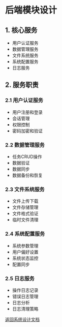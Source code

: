 # 后端模块设计

## 1. 核心服务

- 用户认证服务
- 数据管理服务
- 文件系统服务
- 系统配置服务
- 日志服务

## 2. 服务职责

### 2.1 用户认证服务

- 用户注册和登录
- 会话管理
- 权限控制
- 密码加密和验证

### 2.2 数据管理服务

- 任务CRUD操作
- 数据验证
- 数据同步
- 数据备份和恢复

### 2.3 文件系统服务

- 文件上传下载
- 文件存储管理
- 文件格式验证
- 临时文件清理

### 2.4 系统配置服务

- 系统参数管理
- 用户偏好设置
- 系统状态监控
- 配置同步

### 2.5 日志服务

- 操作日志记录
- 错误日志管理
- 日志分析
- 日志清理策略

[返回系统设计文档](../../README.md)
